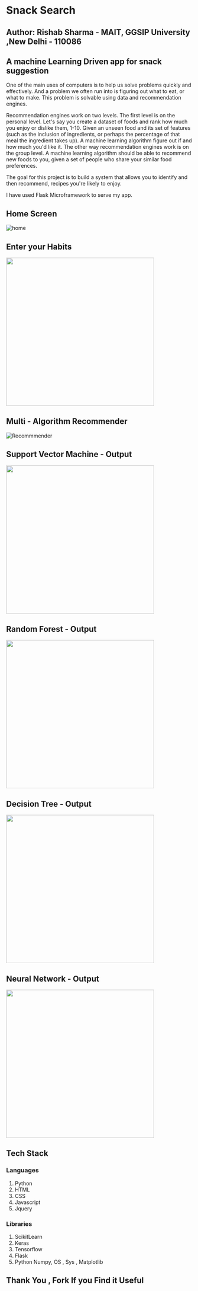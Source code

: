 # Snack Search
## Author: Rishab Sharma - MAIT, GGSIP University ,New Delhi - 110086

## A machine Learning Driven app for snack suggestion

One of the main uses of computers is to help us solve problems quickly and effectively. And a problem we often run into is figuring out what to eat, or what to make. This problem is solvable using data and recommendation engines.

Recommendation engines work on two levels. The first level is on the personal level. Let's say you create a dataset of foods and rank how much you enjoy or dislike them, 1-10. Given an unseen food and its set of features (such as the inclusion of ingredients, or perhaps the percentage of that meal the ingredient takes up). A machine learning algorithm figure out if and how much you'd like it. The other way recommendation engines work is on the group level. A machine learning algorithm should be able to recommend new foods to you, given a set of people who share your similar food preferences.

The goal for this project is to build a system that allows you to identify and then recommend, recipes you're likely to enjoy.

I have used Flask Microframework to serve my app.

## Home Screen

![home](https://github.com/rishab-sharma/snack_search/blob/master/images/Screen%20Shot%202018-02-15%20at%201.53.50%20PM.png)

## Enter your Habits

<img src="https://github.com/rishab-sharma/snack_search/blob/master/images/Screen%20Shot%202018-02-15%20at%201.54.56%20PM.png" height="400">

## Multi - Algorithm Recommender

![Recommmender](https://github.com/rishab-sharma/snack_search/blob/master/images/Screen%20Shot%202018-02-15%20at%201.55.22%20PM.png)

## Support Vector Machine - Output

<img src="https://github.com/rishab-sharma/snack_search/blob/master/images/Screen%20Shot%202018-02-15%20at%201.55.39%20PM.png" height = "400">

## Random Forest - Output

<img src="https://github.com/rishab-sharma/snack_search/blob/master/images/Screen%20Shot%202018-02-15%20at%201.55.46%20PM.png" height = "400">

## Decision Tree - Output
<img src="https://github.com/rishab-sharma/snack_search/blob/master/images/Screen%20Shot%202018-02-15%20at%201.55.54%20PM.png" height ="400">

## Neural Network - Output

<img src="https://github.com/rishab-sharma/snack_search/blob/master/images/Screen%20Shot%202018-02-15%20at%201.55.58%20PM.png" height ="400">

## Tech Stack 

### Languages
1. Python
2. HTML
3. CSS
4. Javascript
5. Jquery

### Libraries
1. ScikitLearn
2. Keras
3. Tensorflow
4. Flask
5. Python Numpy, OS , Sys , Matplotlib

## Thank You , Fork If you Find it Useful

